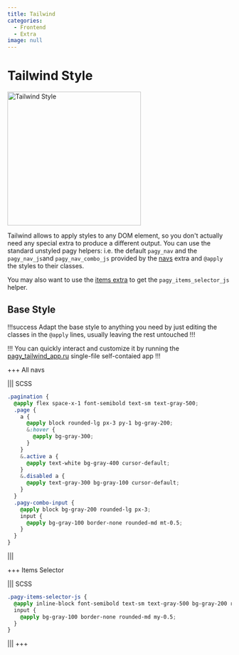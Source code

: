 ```yaml
---
title: Tailwind
categories:
  - Frontend
  - Extra
image: null
---
```


# Tailwind Style

<img src="/pagy/docs/assets/images/tailwind.png" width="300" title="Tailwind Style">

Tailwind allows to apply styles to any DOM element, so you don't actually need any special extra to produce a different output. You
can use the standard unstyled pagy helpers: i.e. the default `pagy_nav` and the `pagy_nav_js`and `pagy_nav_combo_js` provided by
the [navs](navs.md) extra and `@apply` the styles to their classes.

You may also want to use the [items extra](items.md) to get the `pagy_items_selector_js` helper. 

## Base Style

!!!success
Adapt the base style to anything you need by just editing the classes in the `@apply` lines, usually leaving the rest untouched
!!!

!!!
You can quickly interact and customize it by running the [pagy_tailwind_app.ru](https://github.com/ddnexus/pagy/blob/master/apps/pagy_tailwind_app.ru) single-file self-contaied app
!!!

+++ All navs

||| SCSS

```scss
.pagination {
  @apply flex space-x-1 font-semibold text-sm text-gray-500;
  .page {
    a {
      @apply block rounded-lg px-3 py-1 bg-gray-200;
      &:hover {
        @apply bg-gray-300;
      }
    }
    &.active a {
      @apply text-white bg-gray-400 cursor-default;
    }
    &.disabled a {
      @apply text-gray-300 bg-gray-100 cursor-default;
    }
  }
  .pagy-combo-input {
    @apply block bg-gray-200 rounded-lg px-3;
    input {
      @apply bg-gray-100 border-none rounded-md mt-0.5;
    }
  }
}
```

|||

+++ Items Selector
     
||| SCSS

```scss
.pagy-items-selector-js {
  @apply inline-block font-semibold text-sm text-gray-500 bg-gray-200 rounded-lg px-3;
  input {
    @apply bg-gray-100 border-none rounded-md my-0.5;
  }
}
```

|||
+++
